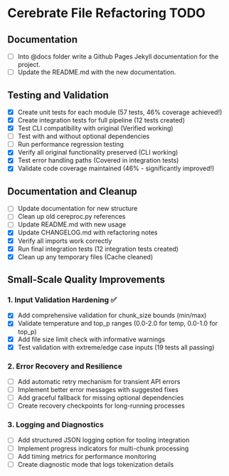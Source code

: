 # Cerebrate File Refactoring TODO

## Documentation

- [ ] Into @docs folder write a Github Pages Jekyll documentation for the project.
- [ ] Update the README.md with the new documentation.

## Testing and Validation
- [x] Create unit tests for each module (57 tests, 46% coverage achieved!)
- [x] Create integration tests for full pipeline (12 tests created)
- [x] Test CLI compatibility with original (Verified working)
- [ ] Test with and without optional dependencies
- [ ] Run performance regression testing
- [x] Verify all original functionality preserved (CLI working)
- [x] Test error handling paths (Covered in integration tests)
- [x] Validate code coverage maintained (46% - significantly improved!)

## Documentation and Cleanup
- [ ] Update documentation for new structure
- [ ] Clean up old cereproc.py references
- [ ] Update README.md with new usage
- [x] Update CHANGELOG.md with refactoring notes
- [x] Verify all imports work correctly
- [x] Run final integration tests (12 integration tests created)
- [x] Clean up any temporary files (Cache cleaned)

## Small-Scale Quality Improvements

### 1. Input Validation Hardening ✅
- [x] Add comprehensive validation for chunk_size bounds (min/max)
- [x] Validate temperature and top_p ranges (0.0-2.0 for temp, 0.0-1.0 for top_p)
- [x] Add file size limit check with informative warnings
- [x] Test validation with extreme/edge case inputs (19 tests all passing)

### 2. Error Recovery and Resilience
- [ ] Add automatic retry mechanism for transient API errors
- [ ] Implement better error messages with suggested fixes
- [ ] Add graceful fallback for missing optional dependencies
- [ ] Create recovery checkpoints for long-running processes

### 3. Logging and Diagnostics
- [ ] Add structured JSON logging option for tooling integration
- [ ] Implement progress indicators for multi-chunk processing
- [ ] Add timing metrics for performance monitoring
- [ ] Create diagnostic mode that logs tokenization details